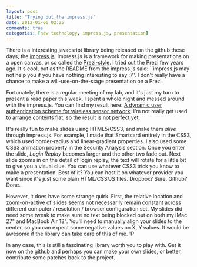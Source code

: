 ```yaml
---
layout: post
title: "Trying out the impress.js"
date: 2012-01-06 02:25
comments: true
categories: [new technology, impress.js, presentation]
---
```


There is a interesting javacsript library being released on the github these days, the [impress.js](http://bartaz.github.com/impress.js/). Impress.js is a framework for making presentations on a open canvas, or so called the [Prezi-style](http://prezi.com). I tried out the Prezi few years ago. It's cool, but as the README from the impress.js said: ``impress.js may not help you if you have nothing interesting to say ;)''. I don't really have a chance to make a will-use-on-the-stage presentation on a Prezi.

Fortunately, there is a regular meeting of my lab, and it's just my turn to present a read paper this week. I spent a whole night and messed around with the impress.js. You can find my result here: [A dynamic user authentication scheme for wireless sensor network](/attic/dynamic-ua-for-wsn/). I'm not really get used to arrange contents flat, so the result is not perfect yet.

It's really fun to make slides using HTML5/CSS3, and make them *alive* through impress.js. For example, I made that Smartcard entirely in the CSS3, which used border-radius and linear-gradient properties. I also used some CSS3 animation property in the Security Analysis section. Once you enter the slide, *Login Replay* becomes larger and the other two fade out. Next slide zooms in on the detail of login replay, the text will rotate for a little bit to give you a visual clue. You can use whatever CSS3 trick you know to make a presentation. Best of it? You can host it on whatever provider you want since it's just some plain HTML/CSS/JS files. Dropbox? Sure. Github? Done.

However, it does have some strange quirk. First, the relative location and zoom-on-active of slides seems not necessarily remain constant across different computer / resolution / browser configuration set. My slides did need some tweak to make sure no text being blocked out on both my iMac 27" and MacBook Air 13". You'll need to manually align your slides to the center, so you can expect some negative values on X, Y values. It would be awesome if the library can take care of this of me. :P

In any case, this is still a fascinating library worth you to play with. Get it now on the github and perhaps you can make your own slides, or better, contribute some patches back to the project.